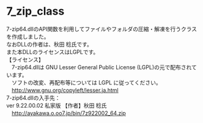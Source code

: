 # 7_zip_class
7-zip64.dllのAPI関数を利用してファイルやフォルダの圧縮・解凍を行うクラスを作成しました。</br>
なおDLLの作者は、秋田 稔氏です。</br>
また本DLLのライセンスはLGPLです。</br>
【ライセンス】</br>
　7-zip64.dllは GNU Lesser General Public License (LGPL)の元で配布されています。</br>
　ソフトの改変、再配布等については LGPL に従ってください。</br>
　http://www.gnu.org/copyleft/lesser.ja.html</br>
  7-zip64.dllの入手先：</br>
  ver 9.22.00.02 私家版 【作者】秋田 稔氏</br>
　http://ayakawa.o.oo7.jp/bin/7z922002_64.zip</br>
